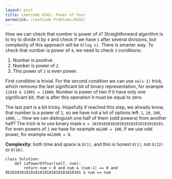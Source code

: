 ```yaml
---
layout: post
title: Leetcode 0342. Power of Four
permalink: /Leetcode Problems/0342/
---
```


How we can check that number is power of `4`? Straightforward algorithm is to try to divide it by `4` and check if we have `1` after several divisions, but complexity of this approach will be `O(log n)`. There is smarter way. To check that number is power of `4`, we need to check `3` conditions:

1. Number is positive.
2. Number is power of `2`.
3. This power of `2` is even power.

First condition is trivial. For the second condition we can use `x&(x-1)` trick, which removes the last significant bit of binary representation, for example `11010 & 11001 = 11000`. Number is power of two if it have only one significant bit, that is after this operation it must be equal to zero.

The last part is a bit tricky. Hopefully if reached this step, we already know, that number is a power of `2`, so we have not a lot of options left: `1`, `10`, `100`, `1000`, ... How we can distinguish one half of them (odd powers) from another half? The trick is to use binary mask `m = 1010101010101010101010101010101`. For even powers of `2` we have for example `m&100 = 100`, if we use odd power, for example `m&1000 = 0`.

**Complexity**: both time and space is `O(1)`, and this is honest `O(1)`, not `O(32)` or `O(16)`.

```
class Solution:
    def isPowerOfFour(self, num):
        return num > 0 and num & (num-1) == 0 and 0b1010101010101010101010101010101 & num == num   
```